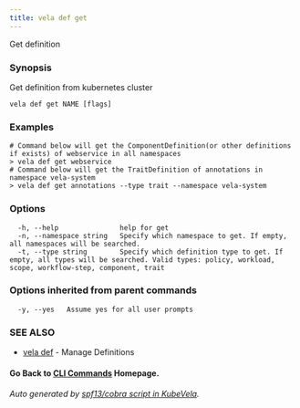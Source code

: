 ```yaml
---
title: vela def get
---
```


Get definition

### Synopsis

Get definition from kubernetes cluster

```
vela def get NAME [flags]
```

### Examples

```
# Command below will get the ComponentDefinition(or other definitions if exists) of webservice in all namespaces
> vela def get webservice
# Command below will get the TraitDefinition of annotations in namespace vela-system
> vela def get annotations --type trait --namespace vela-system
```

### Options

```
  -h, --help               help for get
  -n, --namespace string   Specify which namespace to get. If empty, all namespaces will be searched.
  -t, --type string        Specify which definition type to get. If empty, all types will be searched. Valid types: policy, workload, scope, workflow-step, component, trait
```

### Options inherited from parent commands

```
  -y, --yes   Assume yes for all user prompts
```

### SEE ALSO

* [vela def](vela_def)	 - Manage Definitions

#### Go Back to [CLI Commands](vela) Homepage.


###### Auto generated by [spf13/cobra script in KubeVela](https://github.com/kubevela/kubevela/tree/master/hack/docgen).
